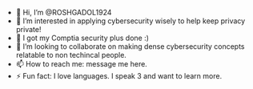 - 👋 Hi, I’m @ROSHGADOL1924
- 👀 I’m interested in applying cybersecurity wisely to help keep privacy private!
- 🌱 I got my Comptia security plus done :)
- 💞️ I’m looking to collaborate on making dense cybersecurity concepts relatable to non techincal people.
- 📫 How to reach me: message me here.
- ⚡ Fun fact: I love languages. I speak 3 and want to learn more.
